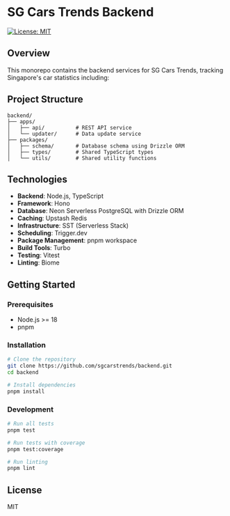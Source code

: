 # SG Cars Trends Backend

[![License: MIT](https://img.shields.io/badge/License-MIT-blue.svg)](https://opensource.org/licenses/MIT)

## Overview

This monorepo contains the backend services for SG Cars Trends, tracking Singapore's car statistics including:

## Project Structure

```
backend/
├── apps/
│   ├── api/          # REST API service
│   └── updater/      # Data update service
├── packages/
│   ├── schema/       # Database schema using Drizzle ORM
│   ├── types/        # Shared TypeScript types
│   └── utils/        # Shared utility functions
```

## Technologies

- **Backend**: Node.js, TypeScript
- **Framework**: Hono
- **Database**: Neon Serverless PostgreSQL with Drizzle ORM
- **Caching**: Upstash Redis
- **Infrastructure**: SST (Serverless Stack)
- **Scheduling**: Trigger.dev
- **Package Management**: pnpm workspace
- **Build Tools**: Turbo
- **Testing**: Vitest
- **Linting**: Biome

## Getting Started

### Prerequisites

- Node.js >= 18
- pnpm

### Installation

```bash
# Clone the repository
git clone https://github.com/sgcarstrends/backend.git
cd backend

# Install dependencies
pnpm install
```

### Development

```bash
# Run all tests
pnpm test

# Run tests with coverage
pnpm test:coverage

# Run linting
pnpm lint
```

## License

MIT